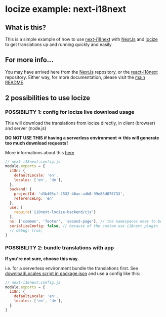 # locize example: next-i18next

## What is this?

This is a simple example of how to use [next-i18next](https://github.com/isaachinman/next-i18next) with [NextJs](https://github.com/zeit/next.js) and [locize](https://locize.com) to get translations up and running quickly and easily.

## For more info...

You may have arrived here from the [NextJs](https://github.com/zeit/next.js) repository, or the [react-i18next](https://github.com/i18next/react-i18next/) repository. Either way, for more documentation, please visit the [main README](https://github.com/isaachinman/next-i18next).

## 2 possibilities to use locize

### POSSIBILITY 1: config for locize live download usage

This will download the translations from locize directly, in client (browser) and server (node.js)

**DO NOT USE THIS if having a serverless environment => this will generate too much download requests!**

More informations about this [here](https://github.com/locize/i18next-locize-backend#important-advice-for-serverless-environments---aws-lambda-google-cloud-functions-azure-functions-etc)

```javascript
// next-i18next.config.js
module.exports = {
  i18n: {
    defaultLocale: 'en',
    locales: ['en', 'de'],
  },
  backend: {
    projectId: 'd3b405cf-2532-46ae-adb8-99e88d876733',
    referenceLng: 'en'
  },
  use: [
    require('i18next-locize-backend/cjs')
  ],
  ns: ['common', 'footer', 'second-page'], // the namespaces nees to be listed here, to make sure they got preloaded
  serializeConfig: false, // because of the custom use i18next plugin
  // debug: true,
}
```

### POSSIBILITY 2: bundle translations with app

**If you're not sure, choose this way.**

i.e. for a serverless environment bundle the translations first.
See [downloadLocales script in package.json](https://github.com/locize/next-i18next-locize/blob/main/package.json#L6) and use a config like this:

```javascript
// next-i18next.config.js
module.exports = {
  i18n: {
    defaultLocale: 'en',
    locales: ['en', 'de'],
  }
}
```